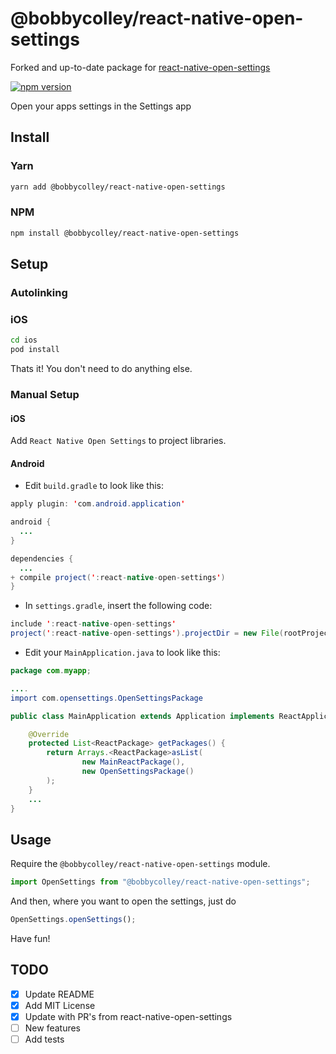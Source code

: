 # @bobbycolley/react-native-open-settings

Forked and up-to-date package for [react-native-open-settings](https://github.com/lunarmayor/react-native-open-settings)

[![npm version](https://badge.fury.io/js/%40bobbycolley%2Freact-native-open-settings.svg)](https://badge.fury.io/js/%40bobbycolley%2Freact-native-open-settings)

Open your apps settings in the Settings app

## Install

### Yarn

```bash
yarn add @bobbycolley/react-native-open-settings
```

### NPM

```bash
npm install @bobbycolley/react-native-open-settings
```

## Setup

### Autolinking

### iOS

```bash
cd ios
pod install
```

Thats it! You don't need to do anything else.

### Manual Setup

#### iOS

Add `React Native Open Settings` to project libraries.

#### Android

- Edit `build.gradle` to look like this:

```java
apply plugin: 'com.android.application'

android {
  ...
}

dependencies {
  ...
+ compile project(':react-native-open-settings')
}
```

- In `settings.gradle`, insert the following code:

```java
include ':react-native-open-settings'
project(':react-native-open-settings').projectDir = new File(rootProject.projectDir, '../node_modules/react-native-open-settings/android')
```

- Edit your `MainApplication.java` to look like this:

```java
package com.myapp;

....
import com.opensettings.OpenSettingsPackage

public class MainApplication extends Application implements ReactApplication {

    @Override
    protected List<ReactPackage> getPackages() {
        return Arrays.<ReactPackage>asList(
                new MainReactPackage(),
                new OpenSettingsPackage()
        );
    }
    ...
}
```

## Usage

Require the `@bobbycolley/react-native-open-settings` module.

```javascript
import OpenSettings from "@bobbycolley/react-native-open-settings";
```

And then, where you want to open the settings, just do

```javascript
OpenSettings.openSettings();
```

Have fun!

## TODO

- [x] Update README
- [x] Add MIT License
- [x] Update with PR's from react-native-open-settings
- [ ] New features
- [ ] Add tests
